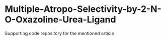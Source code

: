 # Multiple-Atropo-Selectivity-by-2-N-O-Oxazoline-Urea-Ligand
Supporting code repository for the mentioned article
